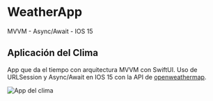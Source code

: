 # WeatherApp
 MVVM - Async/Await - IOS 15
 
## Aplicación del Clima

App que da el tiempo con arquitectura MVVM con SwiftUI.
Uso de URLSession y Async/Await en IOS 15 con la API de [openweathermap](https://openweathermap.org).

![App del clima](https://i.ibb.co/YhdD74J/Captura-de-Pantalla-2021-11-16-a-la-s-11-08-20.png)
